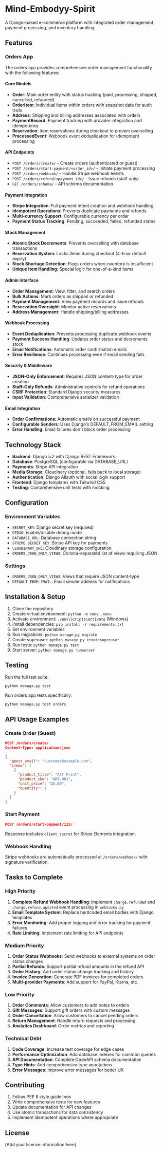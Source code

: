 # Mind-Embodyy-Spirit

A Django-based e-commerce platform with integrated order management, payment processing, and
inventory handling.

## Features

### Orders App

The orders app provides comprehensive order management functionality with the following features:

#### Core Models

-   **Order**: Main order entity with status tracking (paid, processing, shipped, cancelled,
    refunded)
-   **OrderItem**: Individual items within orders with snapshot data for audit trails
-   **Address**: Shipping and billing addresses associated with orders
-   **PaymentRecord**: Payment tracking with provider integration and idempotency
-   **Reservation**: Item reservations during checkout to prevent overselling
-   **ProcessedEvent**: Webhook event deduplication for idempotent processing

#### API Endpoints

-   `POST /orders/create/` - Create orders (authenticated or guest)
-   `POST /orders/start-payment/<order_id>/` - Initiate payment processing
-   `POST /orders/webhook/` - Handle Stripe webhook events
-   `POST /orders/refund/<payment_id>/` - Issue refunds (staff only)
-   `GET /orders/schema/` - API schema documentation

#### Payment Integration

-   **Stripe Integration**: Full payment intent creation and webhook handling
-   **Idempotent Operations**: Prevents duplicate payments and refunds
-   **Multi-currency Support**: Configurable currency per order
-   **Payment Status Tracking**: Pending, succeeded, failed, refunded states

#### Stock Management

-   **Atomic Stock Decrements**: Prevents overselling with database transactions
-   **Reservation System**: Locks items during checkout (4-hour default expiry)
-   **Stock Shortage Detection**: Flags orders when inventory is insufficient
-   **Unique Item Handling**: Special logic for one-of-a-kind items

#### Admin Interface

-   **Order Management**: View, filter, and search orders
-   **Bulk Actions**: Mark orders as shipped or refunded
-   **Payment Management**: View payment records and issue refunds
-   **Reservation Oversight**: Monitor active reservations
-   **Address Management**: Handle shipping/billing addresses

#### Webhook Processing

-   **Event Deduplication**: Prevents processing duplicate webhook events
-   **Payment Success Handling**: Updates order status and decrements stock
-   **Email Notifications**: Automatic order confirmation emails
-   **Error Resilience**: Continues processing even if email sending fails

#### Security & Middleware

-   **JSON-Only Enforcement**: Requires JSON content-type for order creation
-   **Staff-Only Refunds**: Administrative controls for refund operations
-   **CSRF Protection**: Standard Django security measures
-   **Input Validation**: Comprehensive serializer validation

#### Email Integration

-   **Order Confirmations**: Automatic emails on successful payment
-   **Configurable Senders**: Uses Django's DEFAULT_FROM_EMAIL setting
-   **Error Handling**: Email failures don't block order processing

## Technology Stack

-   **Backend**: Django 5.2 with Django REST Framework
-   **Database**: PostgreSQL (configurable via DATABASE_URL)
-   **Payments**: Stripe API integration
-   **Media Storage**: Cloudinary (optional, falls back to local storage)
-   **Authentication**: Django Allauth with social login support
-   **Frontend**: Django templates with Tailwind CSS
-   **Testing**: Comprehensive unit tests with mocking

## Configuration

### Environment Variables

-   `SECRET_KEY`: Django secret key (required)
-   `DEBUG`: Enable/disable debug mode
-   `DATABASE_URL`: Database connection string
-   `STRIPE_SECRET_KEY`: Stripe API key for payments
-   `CLOUDINARY_URL`: Cloudinary storage configuration
-   `ORDERS_JSON_ONLY_VIEWS`: Comma-separated list of views requiring JSON

### Settings

-   `ORDERS_JSON_ONLY_VIEWS`: Views that require JSON content-type
-   `DEFAULT_FROM_EMAIL`: Email sender address for notifications

## Installation & Setup

1. Clone the repository
2. Create virtual environment: `python -m venv .venv`
3. Activate environment: `.venv\Scripts\activate` (Windows)
4. Install dependencies: `pip install -r requirements.txt`
5. Set environment variables
6. Run migrations: `python manage.py migrate`
7. Create superuser: `python manage.py createsuperuser`
8. Run tests: `python manage.py test`
9. Start server: `python manage.py runserver`

## Testing

Run the full test suite:

```bash
python manage.py test
```

Run orders app tests specifically:

```bash
python manage.py test orders
```

## API Usage Examples

### Create Order (Guest)

```json
POST /orders/create/
Content-Type: application/json

{
  "guest_email": "customer@example.com",
  "items": [
    {
      "product_title": "Art Print",
      "product_sku": "ART-001",
      "unit_price": "25.00",
      "quantity": 1
    }
  ]
}
```

### Start Payment

```json
POST /orders/start-payment/123/
```

Response includes `client_secret` for Stripe Elements integration.

### Webhook Handling

Stripe webhooks are automatically processed at `/orders/webhook/` with signature verification.

## Tasks to Complete

### High Priority

1. **Complete Refund Webhook Handling**: Implement `charge.refunded` and `charge.refund.updated`
   event processing in `webhooks.py`
2. **Email Template System**: Replace hardcoded email bodies with Django templates
3. **Error Monitoring**: Add proper logging and error tracking for payment failures
4. **Rate Limiting**: Implement rate limiting for API endpoints

### Medium Priority

1. **Order Status Webhooks**: Send webhooks to external systems on order status changes
2. **Partial Refunds**: Support partial refund amounts in the refund API
3. **Order History**: Add order status change tracking and history
4. **Invoice Generation**: Generate PDF invoices for completed orders
5. **Multi-provider Payments**: Add support for PayPal, Klarna, etc.

### Low Priority

1. **Order Comments**: Allow customers to add notes to orders
2. **Gift Messages**: Support gift orders with custom messages
3. **Order Cancellation**: Allow customers to cancel pending orders
4. **Return Management**: Handle return requests and processing
5. **Analytics Dashboard**: Order metrics and reporting

### Technical Debt

1. **Code Coverage**: Increase test coverage for edge cases
2. **Performance Optimization**: Add database indexes for common queries
3. **API Documentation**: Complete OpenAPI schema documentation
4. **Type Hints**: Add comprehensive type annotations
5. **Error Messages**: Improve error messages for better UX

## Contributing

1. Follow PEP 8 style guidelines
2. Write comprehensive tests for new features
3. Update documentation for API changes
4. Use atomic transactions for data consistency
5. Implement idempotent operations where appropriate

## License

[Add your license information here]
